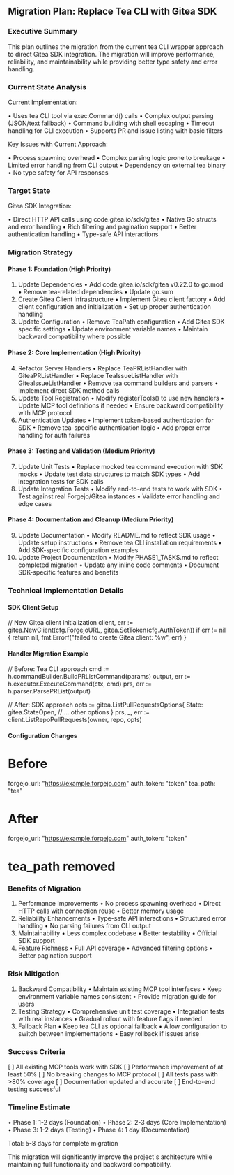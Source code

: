 ## Migration Plan: Replace Tea CLI with Gitea SDK

### Executive Summary

This plan outlines the migration from the current tea CLI wrapper approach to direct Gitea SDK integration. The migration will improve performance, reliability, and maintainability while providing better type safety and error handling.

### Current State Analysis

Current Implementation:

• Uses tea CLI tool via exec.Command() calls
• Complex output parsing (JSON/text fallback)
• Command building with shell escaping
• Timeout handling for CLI execution
• Supports PR and issue listing with basic filters

Key Issues with Current Approach:

• Process spawning overhead
• Complex parsing logic prone to breakage
• Limited error handling from CLI output
• Dependency on external tea binary
• No type safety for API responses

### Target State

Gitea SDK Integration:

• Direct HTTP API calls using code.gitea.io/sdk/gitea
• Native Go structs and error handling
• Rich filtering and pagination support
• Better authentication handling
• Type-safe API interactions

### Migration Strategy

#### Phase 1: Foundation (High Priority)

1. Update Dependencies
 • Add code.gitea.io/sdk/gitea v0.22.0 to go.mod
 • Remove tea-related dependencies
 • Update go.sum
2. Create Gitea Client Infrastructure
 • Implement Gitea client factory
 • Add client configuration and initialization
 • Set up proper authentication handling
3. Update Configuration
 • Remove TeaPath configuration
 • Add Gitea SDK specific settings
 • Update environment variable names
 • Maintain backward compatibility where possible


#### Phase 2: Core Implementation (High Priority)

4. Refactor Server Handlers
 • Replace TeaPRListHandler with GiteaPRListHandler
 • Replace TeaIssueListHandler with GiteaIssueListHandler
 • Remove tea command builders and parsers
 • Implement direct SDK method calls
5. Update Tool Registration
 • Modify registerTools() to use new handlers
 • Update MCP tool definitions if needed
 • Ensure backward compatibility with MCP protocol
6. Authentication Updates
 • Implement token-based authentication for SDK
 • Remove tea-specific authentication logic
 • Add proper error handling for auth failures


#### Phase 3: Testing and Validation (Medium Priority)

7. Update Unit Tests
 • Replace mocked tea command execution with SDK mocks
 • Update test data structures to match SDK types
 • Add integration tests for SDK calls
8. Update Integration Tests
 • Modify end-to-end tests to work with SDK
 • Test against real Forgejo/Gitea instances
 • Validate error handling and edge cases


#### Phase 4: Documentation and Cleanup (Medium Priority)

9. Update Documentation
 • Modify README.md to reflect SDK usage
 • Update setup instructions
 • Remove tea CLI installation requirements
 • Add SDK-specific configuration examples
10. Update Project Documentation
 • Modify PHASE1_TASKS.md to reflect completed migration
 • Update any inline code comments
 • Document SDK-specific features and benefits


### Technical Implementation Details

#### SDK Client Setup

// New Gitea client initialization
client, err := gitea.NewClient(cfg.ForgejoURL, gitea.SetToken(cfg.AuthToken))
if err != nil {
    return nil, fmt.Errorf("failed to create Gitea client: %w", err)
}

#### Handler Migration Example

// Before: Tea CLI approach
cmd := h.commandBuilder.BuildPRListCommand(params)
output, err := h.executor.ExecuteCommand(ctx, cmd)
prs, err := h.parser.ParsePRList(output)

// After: SDK approach
opts := gitea.ListPullRequestsOptions{
    State: gitea.StateOpen,
    // ... other options
}
prs, _, err := client.ListRepoPullRequests(owner, repo, opts)

#### Configuration Changes

# Before
forgejo_url: "https://example.forgejo.com"
auth_token: "token"
tea_path: "tea"

# After
forgejo_url: "https://example.forgejo.com"
auth_token: "token"
# tea_path removed

### Benefits of Migration

1. Performance Improvements
 • No process spawning overhead
 • Direct HTTP calls with connection reuse
 • Better memory usage
2. Reliability Enhancements
 • Type-safe API interactions
 • Structured error handling
 • No parsing failures from CLI output
3. Maintainability
 • Less complex codebase
 • Better testability
 • Official SDK support
4. Feature Richness
 • Full API coverage
 • Advanced filtering options
 • Better pagination support


### Risk Mitigation

1. Backward Compatibility
 • Maintain existing MCP tool interfaces
 • Keep environment variable names consistent
 • Provide migration guide for users
2. Testing Strategy
 • Comprehensive unit test coverage
 • Integration tests with real instances
 • Gradual rollout with feature flags if needed
3. Fallback Plan
 • Keep tea CLI as optional fallback
 • Allow configuration to switch between implementations
 • Easy rollback if issues arise


### Success Criteria

[ ] All existing MCP tools work with SDK
[ ] Performance improvement of at least 50%
[ ] No breaking changes to MCP protocol
[ ] All tests pass with >80% coverage
[ ] Documentation updated and accurate
[ ] End-to-end testing successful

### Timeline Estimate

• Phase 1: 1-2 days (Foundation)
• Phase 2: 2-3 days (Core Implementation)
• Phase 3: 1-2 days (Testing)
• Phase 4: 1 day (Documentation)

Total: 5-8 days for complete migration

This migration will significantly improve the project's architecture while maintaining full functionality and backward compatibility.
